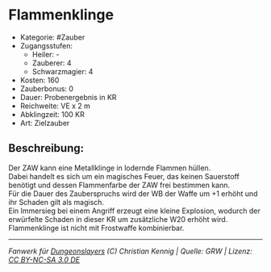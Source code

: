 # Flammenklinge  
- Kategorie: #Zauber  
- Zugangsstufen:  
  - Heiler: -  
  - Zauberer: 4  
  - Schwarzmagier: 4  
- Kosten: 160  
- Zauberbonus: 0  
- Dauer: Probenergebnis in KR  
- Reichweite: VE x 2 m  
- Abklingzeit: 100 KR  
- Art: Zielzauber     

## Beschreibung:
Der ZAW kann eine Metallklinge in lodernde Flammen hüllen.<br>Dabei handelt es sich um ein magisches Feuer, das keinen Sauerstoff benötigt und dessen Flammenfarbe der ZAW frei bestimmen kann.<br>Für die Dauer des Zauberspruchs wird der WB der Waffe um +1 erhöht und ihr Schaden gilt als magisch.<br>Ein Immersieg bei einem Angriff erzeugt eine kleine Explosion, wodurch der erwürfelte Schaden in dieser KR um zusätzliche W20 erhöht wird.<br>Flammenklinge ist nicht mit Frostwaffe kombinierbar.


___
*Fanwerk für [Dungeonslayers](https://www.dungeonslayers.net/) (C) Christian Kennig | Quelle: GRW | Lizenz: [CC BY-NC-SA 3.0 DE](https://creativecommons.org/licenses/by-nc-sa/3.0/de/)*